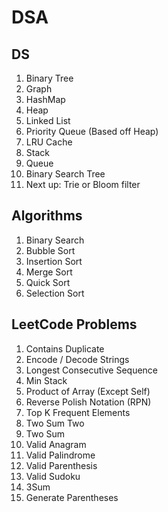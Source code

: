 # DSA 

## DS
1. Binary Tree
2. Graph
3. HashMap
4. Heap
5. Linked List
6. Priority Queue (Based off Heap)
7. LRU Cache
8. Stack
9. Queue
10. Binary Search Tree
11. Next up: Trie or Bloom filter

## Algorithms
1. Binary Search
2. Bubble Sort
3. Insertion Sort
4. Merge Sort
5. Quick Sort
6. Selection Sort

## LeetCode Problems
1. Contains Duplicate
2. Encode / Decode Strings
3. Longest Consecutive Sequence
4. Min Stack
5. Product of Array (Except Self)
6. Reverse Polish Notation (RPN)
7. Top K Frequent Elements
8. Two Sum Two
9. Two Sum
10. Valid Anagram
11. Valid Palindrome
12. Valid Parenthesis
13. Valid Sudoku
14. 3Sum
15. Generate Parentheses
